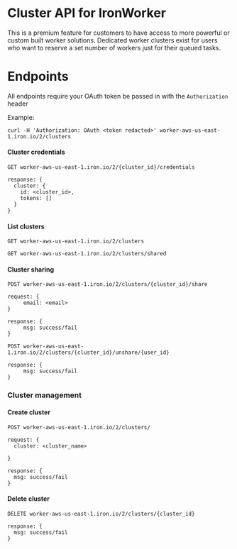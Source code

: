 Cluster API for IronWorker
========

This is a premium feature for customers to have access to more powerful or custom built worker solutions. Dedicated worker clusters exist for users who want to reserve a set number of workers just for their queued tasks.

Endpoints
=========

All endpoints require your OAuth token be passed in with the ```Authorization``` header

Example:
```
curl -H 'Authorization: OAuth <token redacted>' worker-aws-us-east-1.iron.io/2/clusters
```

#### Cluster credentials
```
GET worker-aws-us-east-1.iron.io/2/{cluster_id}/credentials

response: {
  cluster: {
    id: <cluster_id>,
    tokens: []
  }
}
```

#### List clusters
```
GET worker-aws-us-east-1.iron.io/2/clusters
```

```
GET worker-aws-us-east-1.iron.io/2/clusters/shared
```

#### Cluster sharing

```
POST worker-aws-us-east-1.iron.io/2/clusters/{cluster_id}/share

request: {
     email: <email>
}

response: {
     msg: success/fail
}
```

```
POST worker-aws-us-east-1.iron.io/2/clusters/{cluster_id}/unshare/{user_id}

response: {
     msg: success/fail
}
```

### Cluster management

#### Create cluster

```
POST worker-aws-us-east-1.iron.io/2/clusters/

request: {
  cluster: <cluster_name>

}

response: {
  msg: success/fail
}
```

#### Delete cluster

```
DELETE worker-aws-us-east-1.iron.io/2/clusters/{cluster_id}

response: {
  msg: success/fail
}
```
